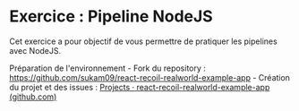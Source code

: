 # Exercice : Pipeline NodeJS
Cet exercice a pour objectif de vous permettre de pratiquer les pipelines avec NodeJS.

Préparation de l'environnement
	- Fork du repository : https://github.com/sukam09/react-recoil-realworld-example-app
	- Création du projet et des issues : [Projects · react-recoil-realworld-example-app (github.com)](https://github.com/users/hguermeur/projects/1)
